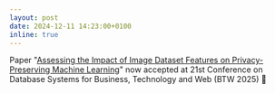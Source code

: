 ```yaml
---
layout: post
date: 2024-12-11 14:23:00+0100
inline: true
---
```


Paper "<a href="http://arxiv.org/abs/2409.01329" target="_blank">Assessing the Impact of Image Dataset Features on Privacy-Preserving Machine Learning</a>" now accepted at 21st Conference on Database Systems for Business, Technology and Web (BTW 2025) 🎉 